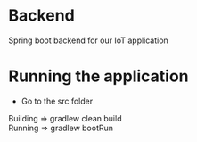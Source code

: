 # Backend
Spring boot backend for our IoT application

# Running the application

- Go to the src folder

Building => gradlew clean build  
Running => gradlew bootRun

